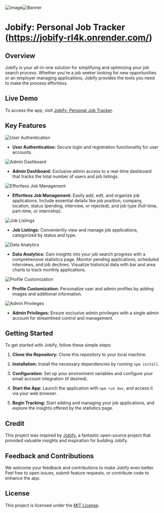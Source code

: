 ![image](https://github.com/jkenger/jobify/assets/73566770/ecb71f32-7fed-41a9-9d67-c4a0a93b5ea7)![Banner](https://github.com/jkenger/jobify/blob/main/public/images/banner.png?raw=true)

# Jobify: Personal Job Tracker (https://jobify-rl4k.onrender.com/)

## Overview

Jobify is your all-in-one solution for simplifying and optimizing your job search process. Whether you're a job seeker looking for new opportunities or an employer managing applications, Jobify provides the tools you need to make the process effortless.

## Live Demo
To access the app, visit [Jobify: Personal Job Tracker](https://www.jobify-app.com).

## Key Features

![User Authentication](https://github.com/jkenger/jobify/blob/main/public/images/login.png?raw=true)
- **User Authentication:** Secure login and registration functionality for user accounts.


![Admin Dashboard](https://github.com/jkenger/jobify/blob/main/public/images/admindas.png?raw=true)
- **Admin Dashboard:** Exclusive admin access to a real-time dashboard that tracks the total number of users and job listings.


![Effortless Job Management](https://raw.githubusercontent.com/jkenger/jobify/main/public/images/add.png)
- **Effortless Job Management:** Easily add, edit, and organize job applications. Include essential details like job position, company, location, status (pending, interview, or rejected), and job type (full-time, part-time, or internship).


![Job Listings](https://github.com/jkenger/jobify/blob/main/public/images/AllJobs.png?raw=true)
- **Job Listings:** Conveniently view and manage job applications, categorized by status and type.


![Data Analytics](https://github.com/jkenger/jobify/blob/main/public/images/Stats.png?raw=true)
- **Data Analytics:** Gain insights into your job search progress with a comprehensive statistics page. Monitor pending applications, scheduled interviews, and job declines. Visualize historical data with bar and area charts to track monthly applications.


![Profile Customization](https://github.com/jkenger/jobify/blob/main/public/images/updateprofile.png?raw=true)
- **Profile Customization:** Personalize user and admin profiles by adding images and additional information.


![Admin Privileges](https://github.com/jkenger/jobify/blob/main/public/images/admipriv.png?raw=true)
- **Admin Privileges:** Ensure exclusive admin privileges with a single admin account for streamlined control and management.

## Getting Started

To get started with Jobify, follow these simple steps:

1. **Clone the Repository:** Clone this repository to your local machine.

2. **Installation:** Install the necessary dependencies by running `npm install`.

3. **Configuration:** Set up your environment variables and configure your email account integration (if desired).

4. **Start the App:** Launch the application with `npm run dev`, and access it via your web browser.

5. **Begin Tracking:** Start adding and managing your job applications, and explore the insights offered by the statistics page.

## Credit

This project was inspired by [Jobify](https://jobify.live/), a fantastic open-source project that provided valuable insights and inspiration for building Jobify.

## Feedback and Contributions

We welcome your feedback and contributions to make Jobify even better. Feel free to open issues, submit feature requests, or contribute code to enhance the app.

## License

This project is licensed under the [MIT License](LICENSE).
